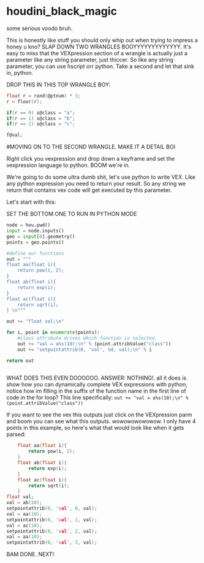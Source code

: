 # houdini_black_magic
some serious voodo bruh. 



This is honestly like stuff you should only whip out when trying to impress a honey u kno? SLAP DOWN TWO WRANGLES BOOYYYYYYYYYYYYY. It's easy to miss that the VEXpression section of a wrangle is actually just a parameter like any string parameter, just thiccer. So like any string parameter, you can use hscript orr python. Take a second and let that sink in, python.

DROP THIS IN THIS TOP WRANGLE BOY:
```c
float r = rand(@ptnum) * 3;
r = floor(r);

if(r == 0) s@class = "a";
if(r == 1) s@class = "b";
if(r == 2) s@class = "c";

f@val;
```


#MOVING ON TO THE SECOND WRANGLE. MAKE IT A DETAIL BOI

Right click you vexpression and drop down a keyframe and set the vexpression language to python. BOOM we're in. 

We're going to do some ultra dumb shit, let's use python to write VEX. Like any python expression you need to return your result. So any string we return that contains vex code will get executed by this parameter.

Let's start with this: 



SET THE BOTTOM ONE TO RUN IN PYTHON MODE
```py
node = hou.pwd()
input = node.inputs()
geo = input[0].geometry()
points = geo.points()

#define our functions
out = """
float aa(float i){ 
    return pow(i, 2); 
}
float ab(float i){ 
    return exp(i); 
}
float ac(float i){ 
    return sqrt(i);
} \n"""

out += "float val;\n"

for i, point in enumerate(points):
	#class attribute drives which function is selected. 
    out += "val = a%s(10);\n" % (point.attribValue("class"))
    out += "setpointattrib(0, 'val', %d, val);\n" % i

return out
   
```



WHAT DOES THIS EVEN DOOOOOO. ANSWER: NOTHING!. all it does is show how you can dynamically complete VEX expressions with python, notice how im filling in the suffix of the function name in the first line of code in the for loop?
This line specifically: `out += "val = a%s(10);\n" % (point.attribValue("class"))`

If you want to see the vex this outputs just click on the VEXpression parm and boom you can see what this outputs. wowowowowowow.
I only have 4 points in this example, so here's what that would look like when it gets parsed:

```c
    float aa(float i){ 
        return pow(i, 2); 
    }
    float ab(float i){ 
        return exp(i); 
    }
    float ac(float i){ 
        return sqrt(i);
    } 
float val;
val = ab(10);
setpointattrib(0, 'val', 0, val);
val = aa(10);
setpointattrib(0, 'val', 1, val);
val = ac(10);
setpointattrib(0, 'val', 2, val);
val = aa(10);
setpointattrib(0, 'val', 3, val);
```
BAM DONE. NEXT!
